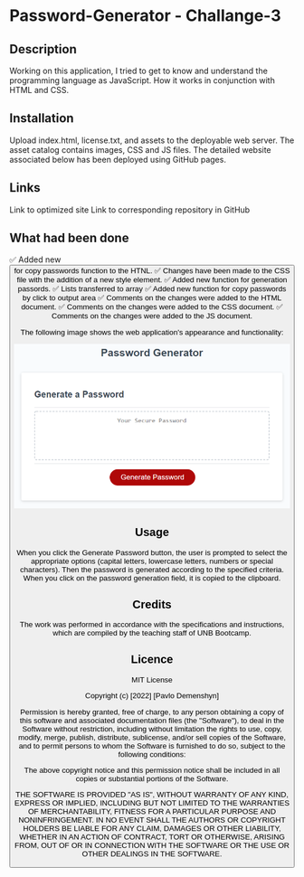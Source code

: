 # Password-Generator - Challange-3

## Description

Working on this application, I tried to get to know and understand the programming language as JavaScript. How it works in conjunction with HTML and CSS.

## Installation

Upload index.html, license.txt, and assets to the deployable web server. The asset catalog contains images, CSS and JS files. The detailed website associated below has been deployed using GitHub pages.

## Links

Link to optimized site
Link to corresponding repository in GitHub

## What had been done

✅ Added new <button> for copy passwords function to the HTNL.
✅ Changes have been made to the CSS file with the addition of a new style element.
✅ Added new function for generation passords.
✅ Lists transferred to array
✅ Added new function for copy passwords by click to output area
✅ Comments on the changes were added to the HTML document.
✅ Comments on the changes were added to the CSS document.
✅ Comments on the changes were added to the JS document.

The following image shows the web application's appearance and functionality:

![The Password Generator application displays a red button to "Generate Password".](./Assets/03-javascript-homework-demo.png)


## Usage
When you click the Generate Password button, the user is prompted to select the appropriate options (capital letters, lowercase letters, numbers or special characters). Then the password is generated according to the specified criteria. When you click on the password generation field, it is copied to the clipboard. 


## Credits

The work was performed in accordance with the specifications and instructions, which are compiled by the teaching staff of UNB Bootcamp.

## Licence

MIT License

Copyright (c) [2022] [Pavlo Demenshyn]

Permission is hereby granted, free of charge, to any person obtaining a copy of this software and associated documentation files (the "Software"), to deal in the Software without restriction, including without limitation the rights to use, copy, modify, merge, publish, distribute, sublicense, and/or sell copies of the Software, and to permit persons to whom the Software is furnished to do so, subject to the following conditions:

The above copyright notice and this permission notice shall be included in all copies or substantial portions of the Software.

THE SOFTWARE IS PROVIDED "AS IS", WITHOUT WARRANTY OF ANY KIND, EXPRESS OR IMPLIED, INCLUDING BUT NOT LIMITED TO THE WARRANTIES OF MERCHANTABILITY, FITNESS FOR A PARTICULAR PURPOSE AND NONINFRINGEMENT. IN NO EVENT SHALL THE AUTHORS OR COPYRIGHT HOLDERS BE LIABLE FOR ANY CLAIM, DAMAGES OR OTHER LIABILITY, WHETHER IN AN ACTION OF CONTRACT, TORT OR OTHERWISE, ARISING FROM, OUT OF OR IN CONNECTION WITH THE SOFTWARE OR THE USE OR OTHER DEALINGS IN THE SOFTWARE.